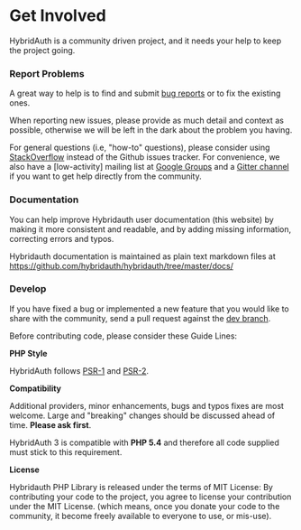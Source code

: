 Get Involved
============

HybridAuth is a community driven project, and it needs your help to keep the project going.


### Report Problems

A great way to help is to find and submit [bug reports](https://github.com/hybridauth/hybridauth/issues) or to fix the existing ones. 

When reporting new issues, please provide as much detail and context as possible, otherwise we will be left in the dark about the problem you having.

For general questions (i.e, "how-to" questions), please consider using [StackOverflow](https://stackoverflow.com/questions/tagged/hybridauth) instead of the Github issues tracker. For convenience, we also have a [low-activity] mailing list at [Google Groups](http://groups.google.com/group/hybridauth) and a [Gitter channel](https://gitter.im/hybridauth/hybridauth) if you want to get help directly from the community.


### Documentation

You can help improve Hybridauth user documentation (this website) by making it more consistent and readable, and by adding missing information, correcting errors and typos.

Hybridauth documentation is maintained as plain text markdown files at https://github.com/hybridauth/hybridauth/tree/master/docs/


### Develop

If you have fixed a bug or implemented a new feature that you would like to share with the community, send a pull request against the [dev branch](https://github.com/hybridauth/hybridauth/).

Before contributing code, please consider these Guide Lines:

**PHP Style**

HybridAuth follows [PSR-1](http://www.php-fig.org/psr/psr-1/) and [PSR-2](http://www.php-fig.org/psr/psr-2/).

**Compatibility**

Additional providers, minor enhancements, bugs and typos fixes are most welcome. Large and "breaking" changes should be discussed ahead of time. **Please ask first**.

HybridAuth 3 is compatible with **PHP 5.4** and therefore all code supplied must stick to this requirement.

**License**

Hybridauth PHP Library is released under the terms of MIT License: By contributing your code to the project, you agree to license your contribution under the MIT License. (which means, once you donate your code to the community, it become freely available to everyone to use, or mis-use).